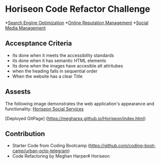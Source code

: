 # Horiseon Code Refactor Challenge
*[Search Engine Optimization](#general-info)
*[Online Reputation Management](#omline-repuation-management)
*[Social Media Management](#social-media-management)

## Accesptance Criteria
* Its done when it meets the accessibility standards
* its done when it has semantic HTML elements
* Its done when the images have accesible alt attritubes
* when the heading falls in sequential order
* When the website has a clear Title

## Assests
The following image demonstrates the web application's appearance and functionality:
[Horiseon Social Services](./assets/main.png)

[Deployed GitPage] (https://megharpx.github.io/Horiseon/index.html)



## Contribution
* Starter Code from Coding Bootcamp
(https://github.com/coding-boot-camp/urban-octo-telegram)
* Code Refactoring by Meghan Harper# Horiseon
